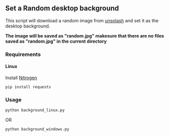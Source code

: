 ##  Set a Random desktop background

This script will download a random image from [unsplash](https://source.unsplash.com/random) and set it as the desktop background. 

**The image will be saved as "random.jpg" makesure that there are no files saved as "random.jpg" in the current directory**

### Requirements

#### Linux

Install [Nitrogen](https://wiki.archlinux.org/index.php/Nitrogen)

```
pip install requests
``` 

### Usage

```python
python background_linux.py
```
OR

```python
python background_windows.py
```

